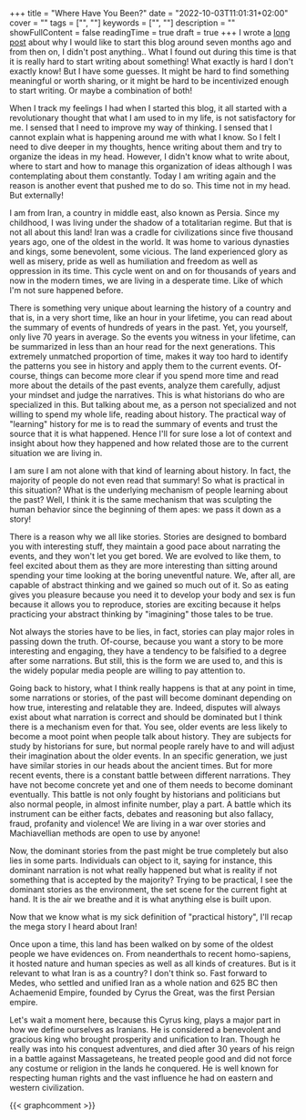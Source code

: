+++
title = "Where Have You Been?"
date = "2022-10-03T11:01:31+02:00"
cover = ""
tags = ["", ""]
keywords = ["", ""]
description = ""
showFullContent = false
readingTime = true
draft = true
+++
I wrote a [long post](/about) about why I would like to start this blog around seven months ago and from then on, I didn't post anything.. What I found out during this time is that it is really hard to start writing about something! What exactly is hard I don't exactly know! But I have some guesses. It might be hard to find something meaningful or worth sharing, or it might be hard to be incentivized enough to start writing. Or maybe a combination of both!

When I track my feelings I had when I started this blog, it all started with a revolutionary thought that what I am used to in my life, is not satisfactory for me. I sensed that I need to improve my way of thinking. I sensed that I cannot explain what is happening around me with what I know. So I felt I need to dive deeper in my thoughts, hence writing about them and try to organize the ideas in my head. However, I didn't know what to write about, where to start and how to manage this organization of ideas although I was contemplating about them constantly. Today I am writing again and the reason is another event that pushed me to do so. This time not in my head. But externally!

I am from Iran, a country in middle east, also known as Persia. Since my childhood, I was living under the shadow of a totalitarian regime. But that is not all about this land! Iran was a cradle for civilizations since five thousand years ago, one of the oldest in the world. It was home to various dynasties and kings, some benevolent, some vicious. The land experienced glory as well as misery, pride as well as humiliation and freedom as well as oppression in its time. This cycle went on and on for thousands of years and now in the modern times, we are living in a desperate time. Like of which I'm not sure happened before.

There is something very unique about learning the history of a country and that is, in a very short time, like an hour in your lifetime, you can read about the summary of events of hundreds of years in the past. Yet, you yourself, only live 70 years in average. So the events you witness in your lifetime, can be summarized in less than an hour read for the next generations. This extremely unmatched proportion of time, makes it way too hard to identify the patterns you see in history and apply them to the current events. Of-course, things can become more clear if you spend more time and read more about the details of the past events, analyze them carefully, adjust your mindset and judge the narratives. This is what historians do who are specialized in this. But talking about me, as a person not specialized and not willing to spend my whole life, reading about history. The practical way of "learning" history for me is to read the summary of events and trust the source that it is what happened. Hence I'll for sure lose a lot of context and insight about how they happened and how related those are to the current situation we are living in.

I am sure I am not alone with that kind of learning about history. In fact, the majority of people do not even read that summary! So what is practical in this situation? What is the underlying mechanism of people learning about the past? Well, I think it is the same mechanism that was sculpting the human behavior since the beginning of them apes: we pass it down as a story!

There is a reason why we all like stories. Stories are designed to bombard you with interesting stuff, they maintain a good pace about narrating the events, and they won't let you get bored. We are evolved to like them, to feel excited about them as they are more interesting than sitting around spending your time looking at the boring uneventful nature. We, after all, are capable of abstract thinking and we gained so much out of it. So as eating gives you pleasure because you need it to develop your body and sex is fun because it allows you to reproduce, stories are exciting because it helps practicing your abstract thinking by "imagining" those tales to be true.

Not always the stories have to be lies, in fact, stories can play major roles in passing down the truth. Of-course, because you want a story to be more interesting and engaging, they have a tendency to be falsified to a degree after some narrations. But still, this is the form we are used to, and this is the widely popular media people are willing to pay attention to.

Going back to history, what I think really happens is that at any point in time, some narrations or stories, of the past will become dominant depending on how true, interesting and relatable they are. Indeed, disputes will always exist about what narration is correct and should be dominated but I think there is a mechanism even for that. You see, older events are less likely to become a moot point when people talk about history. They are subjects for study by historians for sure, but normal people rarely have to and will adjust their imagination about the older events. In an specific generation, we just have similar stories in our heads about the ancient times. But for more recent events, there is a constant battle between different narrations. They have not become concrete yet and one of them needs to become dominant eventually. This battle is not only fought by historians and politicians but also normal people, in almost infinite number, play a part. A battle which its instrument can be either facts, debates and reasoning but also fallacy, fraud, profanity and violence! We are living in a war over stories and Machiavellian methods are open to use by anyone!

Now, the dominant stories from the past might be true completely but also lies in some parts. Individuals can object to it, saying for instance, this dominant narration is not what really happened but what is reality if not something that is accepted by the majority? Trying to be practical, I see the dominant stories as the environment, the set scene for the current fight at hand. It is the air we breathe and it is what anything else is built upon.

Now that we know what is my sick definition of "practical history", I'll recap the mega story I heard about Iran!

Once upon a time, this land has been walked on by some of the oldest people we have evidences on. From neanderthals to recent homo-sapiens, it hosted nature and human species as well as all kinds of creatures. But is it relevant to what Iran is as a country? I don't think so. Fast forward to Medes, who settled and unified Iran as a whole nation and 625 BC then Achaemenid Empire, founded by Cyrus the Great, was the first Persian empire.

Let's wait a moment here, because this Cyrus king, plays a major part in how we define ourselves as Iranians. He is considered a benevolent and gracious king who brought prosperity and unification to Iran. Though he really was into his conquest adventures, and died after 30 years of his reign in a battle against Massageteans, he treated people good and did not force any costume or religion in the lands he conquered. He is well known for respecting human rights and the vast influence he had on eastern and western civilization.


{{< graphcomment >}}